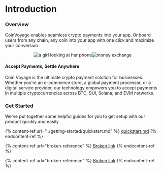 # Introduction

### Overview

CoinVoyage enables seamless crypto payments into your app. Onboard users from any chain, any coin into your app with one click and maximize your conversion



<p align="center"><img src="https://www.coinvoyage.io/_next/image?url=%2Fimages%2Flanding-hero.webp&#x26;w=1920&#x26;q=75" alt="a girl looking at her phone" data-size="original"><img src="https://www.coinvoyage.io/_next/image?url=%2Fimages%2Finfo-1.webp&#x26;w=1080&#x26;q=75" alt="money exchange" data-size="original"></p>



#### Accept Payments, Settle Anywhere

Coin Voyage is the ultimate crypto payment solution for businesses. Whether you're an e-commerce store, a global payment processor, or a digital service provider, our technology empowers you to accept payments in multiple cryptocurrencies across BTC, SUI, Solana, and EVM networks.



### Get Started

We've put together some helpful guides for you to get setup with our product quickly and easily.

{% content-ref url="../getting-started/quickstart.md" %}
[quickstart.md](../getting-started/quickstart.md)
{% endcontent-ref %}

{% content-ref url="broken-reference" %}
[Broken link](broken-reference)
{% endcontent-ref %}

{% content-ref url="broken-reference" %}
[Broken link](broken-reference)
{% endcontent-ref %}
